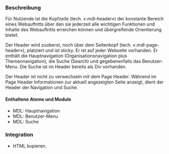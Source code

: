 ### Beschreibung
Für Nutzende ist die Kopfzeile (tech. «.mdl-header») der konstante Bereich eines Webauftritts über den sie jederzeit alle wichtigen Funktionen und Inhalte des Webauftritts erreichen können und übergreifende Orientierung bietet.
 
Der Header wird zuoberst, noch über dem Seitenkopf (tech. «.mdl-page-header»), platziert und ist sticky. Er ist auf jeder Webseite vorhanden. Er enthält die Hauptnavigation (Organisationsnavigation plus Themennavigation), die Suche (Search) und gegebenenfalls das Benutzer-Menu. Die Suche ist im Header bereits als Div vorhanden.
 
Der Header ist nicht zu verwechseln mit dem Page Header. Während im Page Header Informationen zur aktuell angezeigten Seite anzeigt, dient der Header der Navigation und Suche.
 
#### Enthaltene Atome und Module
* MDL: Hauptnavigation
* MDL: Benutzer-Menu
* MDL: Suche
 
### Integration
* HTML kopieren.
